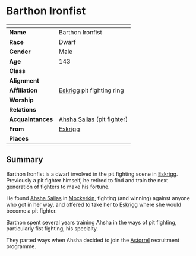 # Barthon Ironfist

| []() | |
| --- | --- |
| **Name** | Barthon Ironfist |
| **Race** | Dwarf |
| **Gender** | Male |
| **Age** | 143 |
| **Class** | |
| **Alignment** | |
| **Affiliation** | [Eskrigg](../places/cities/eskrigg.md) pit fighting ring |
| **Worship** | |
| **Relations** | |
| **Acquaintances** | [Ahsha Sallas](ahsha-sallas.md) (pit fighter) |
| **From** | [Eskrigg](../places/cities/eskrigg.md) |
| **Places** | |

## Summary

Barthon Ironfist is a dwarf involved in the pit fighting scene in [Eskrigg](../places/cities/eskrigg.md). Previously a pit fighter himself, he retired to find and train the next generation of fighters to make his fortune.

He found [Ahsha Sallas](ahsha-sallas.md) in [Mockerkin](../places/towns/mockerkin.md), fighting (and winning) against anyone who got in her way, and offered to take her to [Eskrigg](../places/cities/eskrigg.md) where she would become a pit fighter.

Barthon spent several years training Ahsha in the ways of pit fighting, particularly fist fighting, his specialty.

They parted ways when Ahsha decided to join the [Astorrel](../civilisations/kingdom-of-astor/organisations/astorrel/astorrel.md) recruitment programme.
